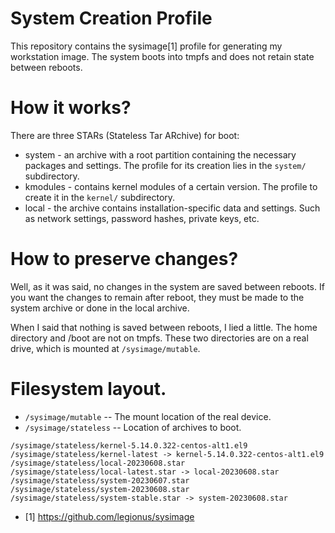# System Creation Profile

This repository contains the sysimage[1] profile for generating my workstation
image. The system boots into tmpfs and does not retain state between reboots.

# How it works?

There are three STARs (Stateless Tar ARchive) for boot:

* system - an archive with a root partition containing the necessary
  packages and settings. The profile for its creation lies in the `system/`
  subdirectory.
* kmodules - contains kernel modules of a certain version. The profile to create
  it in the `kernel/` subdirectory.
* local - the archive contains installation-specific data and settings. Such as
  network settings, password hashes, private keys, etc.

# How to preserve changes?

Well, as it was said, no changes in the system are saved between reboots. If you
want the changes to remain after reboot, they must be made to the system archive
or done in the local archive.

When I said that nothing is saved between reboots, I lied a little. The home
directory and /boot are not on tmpfs. These two directories are on a real drive,
which is mounted at `/sysimage/mutable`.

# Filesystem layout.

* `/sysimage/mutable` -- The mount location of the real device.
* `/sysimage/stateless` -- Location of archives to boot.

```
/sysimage/stateless/kernel-5.14.0.322-centos-alt1.el9
/sysimage/stateless/kernel-latest -> kernel-5.14.0.322-centos-alt1.el9
/sysimage/stateless/local-20230608.star
/sysimage/stateless/local-latest.star -> local-20230608.star
/sysimage/stateless/system-20230607.star
/sysimage/stateless/system-20230608.star
/sysimage/stateless/system-stable.star -> system-20230608.star
```

* [1] https://github.com/legionus/sysimage

